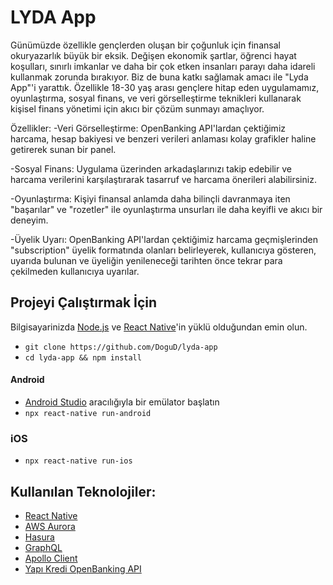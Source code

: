 # LYDA App

Günümüzde özellikle gençlerden oluşan bir çoğunluk için finansal okuryazarlık büyük bir eksik. Değişen ekonomik şartlar, öğrenci hayat koşulları, sınırlı imkanlar ve daha bir çok etken insanları parayı daha idareli kullanmak zorunda bırakıyor. Biz de buna katkı sağlamak amacı ile "Lyda App"'i yarattık. Özellikle 18-30 yaş arası gençlere hitap eden uygulamamız, oyunlaştırma, sosyal finans, ve veri görselleştirme teknikleri kullanarak kişisel finans yönetimi için akıcı bir çözüm sunmayı amaçlıyor.

Özellikler:
-Veri Görselleştirme: OpenBanking API'lardan çektiğimiz harcama, hesap bakiyesi ve benzeri verileri anlaması kolay grafikler haline getirerek sunan bir panel.

-Sosyal Finans: Uygulama üzerinden arkadaşlarınızı takip edebilir ve harcama verilerini karşılaştırarak tasarruf ve harcama önerileri alabilirsiniz.

-Oyunlaştırma: Kişiyi finansal anlamda daha bilinçli davranmaya iten "başarılar" ve "rozetler" ile oyunlaştırma unsurları ile daha keyifli ve akıcı bir deneyim.

-Üyelik Uyarı: OpenBanking API'lardan çektiğimiz harcama geçmişlerinden "subscription" üyelik formatında olanları belirleyerek, kullanıcıya gösteren, uyarıda bulunan ve üyeliğin yenileneceği tarihten önce tekrar para çekilmeden kullanıcıya uyarılar.

## Projeyi Çalıştırmak İçin
Bilgisayarinizda [Node.js](https://nodejs.org/en/download/) ve [React Native](https://reactnative.dev/docs/getting-started)'in yüklü olduğundan emin olun.
- `git clone https://github.com/DoguD/lyda-app`
- `cd lyda-app && npm install`
#### Android
- [Android Studio](https://developer.android.com/studio) aracılığıyla bir emülator başlatın
- `npx react-native run-android`
### iOS
- `npx react-native run-ios`

## Kullanılan Teknolojiler:
- [React Native](https://reactnative.dev/)
- [AWS Aurora](https://aws.amazon.com/tr/rds/aurora/)
- [Hasura](https://hasura.io/)
- [GraphQL](https://graphql.org/)
- [Apollo Client](https://www.apollographql.com/docs/)
- [Yapı Kredi OpenBanking API](https://apiportal.yapikredi.com.tr/)
